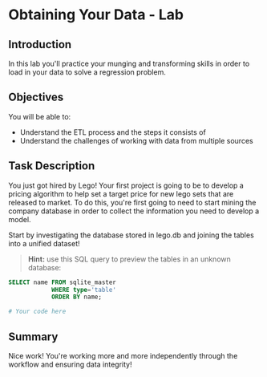 
# Obtaining Your Data - Lab

## Introduction
In this lab you'll practice your munging and transforming skills in order to load in your data to solve a regression problem.

## Objectives
You will be able to:
* Understand the ETL process and the steps it consists of
* Understand the challenges of working with data from multiple sources 

## Task Description

You just got hired by Lego! Your first project is going to be to develop a pricing algorithm to help set a target price for new lego sets that are released to market. To do this, you're first going to need to start mining the company database in order to collect the information you need to develop a model.

Start by investigating the database stored in lego.db and joining the tables into a unified dataset!

> **Hint:** use this SQL query to preview the tables in an unknown database:
```sql
SELECT name FROM sqlite_master
            WHERE type='table'
            ORDER BY name;
```


```python
# Your code here
```

## Summary
Nice work! You're working more and more independently through the workflow and ensuring data integrity!
